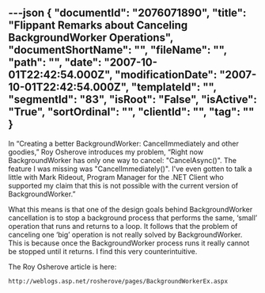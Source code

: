 ---json
{
  "documentId": "2076071890",
  "title": "Flippant Remarks about Canceling BackgroundWorker Operations",
  "documentShortName": "",
  "fileName": "",
  "path": "",
  "date": "2007-10-01T22:42:54.000Z",
  "modificationDate": "2007-10-01T22:42:54.000Z",
  "templateId": "",
  "segmentId": "83",
  "isRoot": "False",
  "isActive": "True",
  "sortOrdinal": "",
  "clientId": "",
  "tag": ""
}
---

In “Creating a better BackgroundWorker: CancelImmediately and other goodies,” Roy Osherove introduces my problem, “Right now BackgroundWorker has only one way to cancel: &quot;CancelAsync()&quot;. The feature I was missing was &quot;CancelImmediately()&quot;.  I've even gotten to talk a little with Mark Rideout, Program Manager for the .NET Client who supported my claim that this is not possible with the current version of BackgroundWorker.”

What this means is that one of the design goals behind BackgroundWorker cancellation is to stop a background process that performs the same, ‘small’ operation that runs and returns to a loop. It follows that the problem of canceling one ‘big’ operation is not really solved by BackgroundWorker. This is because once the BackgroundWorker process runs it really cannot be stopped until it returns. I find this very counterintuitive.

The Roy Osherove article is here:

    http://weblogs.asp.net/rosherove/pages/BackgroundWorkerEx.aspx
